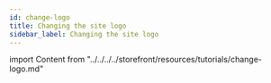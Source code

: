 ```yaml
---
id: change-logo
title: Changing the site logo
sidebar_label: Changing the site logo
---
```


import Content from "../../../../storefront/resources/tutorials/change-logo.md"

<Content />